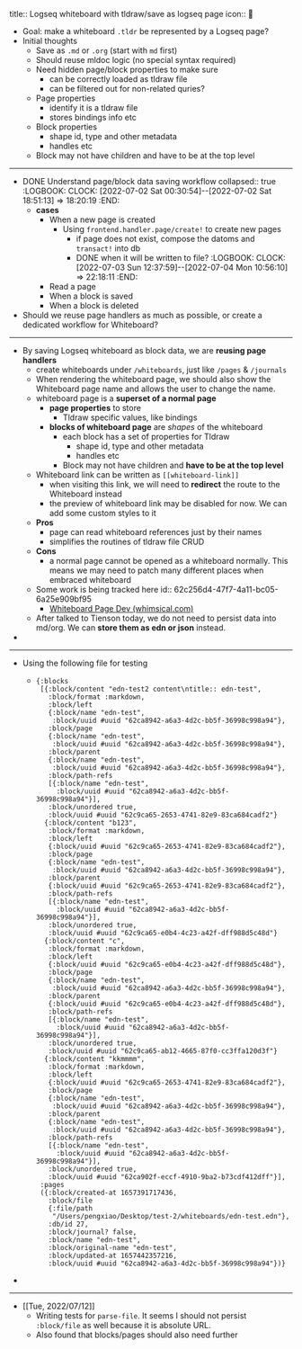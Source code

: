 title:: Logseq whiteboard with tldraw/save as logseq page
icon:: 🤨

- Goal: make a whiteboard `.tldr` be represented by a Logseq page?
- Initial thoughts
	- Save as `.md` or `.org` (start with `md` first)
	- Should reuse mldoc logic (no special syntax required)
	- Need hidden page/block properties to make sure
		- can be correctly loaded as tldraw file
		- can be filtered out for non-related quries?
	- Page properties
		- identify it is a tldraw file
		- stores bindings info etc
	- Block properties
		- shape id, type and other metadata
		- handles etc
	- Block may not have children and have to be at the top level
- ---
- DONE Understand page/block data saving workflow
  collapsed:: true
  :LOGBOOK:
  CLOCK: [2022-07-02 Sat 00:30:54]--[2022-07-02 Sat 18:51:13] =>  18:20:19
  :END:
	- **cases**
		- When a new page is created
			- Using `frontend.handler.page/create!` to create new pages
				- if page does not exist, compose the datoms and `transact!` into db
				- DONE when it will be written to file?
				  :LOGBOOK:
				  CLOCK: [2022-07-03 Sun 12:37:59]--[2022-07-04 Mon 10:56:10] =>  22:18:11
				  :END:
		- Read a page
		- When a block is saved
		- When a block is deleted
- Should we reuse page handlers as much as possible, or create a dedicated workflow for Whiteboard?
- ---
- By saving Logseq whiteboard as block data, we are **reusing page handlers**
	- create whiteboards under `/whiteboards`, just like `/pages` & `/journals`
	- When rendering the whiteboard page, we should also show the Whiteboard page name and allows the user to change the name.
	- whiteboard page is a **superset of a normal page**
		- **page properties** to store
			- Tldraw specific values, like bindings
		- **blocks of whiteboard page** are _shapes_ of the whiteboard
			- each block has a set of  properties for Tldraw
				- shape id, type and other metadata
				- handles etc
			- Block may not have children and **have to be at the top level**
	- Whiteboard link can be written as `[[whiteboard-link]]`
		- when visiting this link, we will need to **redirect** the route to the Whiteboard instead
		- the preview of whiteboard link may be disabled for now. We can add some custom styles to it
	- **Pros**
		- page can read whiteboard references just by their names
		- simplifies the routines of tldraw file CRUD
	- **Cons**
		- a normal page cannot be opened as a whiteboard normally. This means we may need to patch many different places when embraced whiteboard
	- Some work is being tracked here
	  id:: 62c256d4-47f7-4a11-bc05-6a25e909bf95
		- [Whiteboard Page Dev (whimsical.com)](https://whimsical.com/whiteboard-page-dev-9sdt5j7MabK6DVrxgTZw25)
	- After talked to Tienson today, we do not need to persist data into md/org. We can **store them as edn or json** instead.
-
- ---
- Using the following file for testing
	- ```edn
	  {:blocks
	   [{:block/content "edn-test2 content\ntitle:: edn-test",
	     :block/format :markdown,
	     :block/left
	     {:block/name "edn-test",
	      :block/uuid #uuid "62ca8942-a6a3-4d2c-bb5f-36998c998a94"},
	     :block/page
	     {:block/name "edn-test",
	      :block/uuid #uuid "62ca8942-a6a3-4d2c-bb5f-36998c998a94"},
	     :block/parent
	     {:block/name "edn-test",
	      :block/uuid #uuid "62ca8942-a6a3-4d2c-bb5f-36998c998a94"},
	     :block/path-refs
	     [{:block/name "edn-test",
	       :block/uuid #uuid "62ca8942-a6a3-4d2c-bb5f-36998c998a94"}],
	     :block/unordered true,
	     :block/uuid #uuid "62c9ca65-2653-4741-82e9-83ca684cadf2"}
	    {:block/content "b123",
	     :block/format :markdown,
	     :block/left
	     {:block/uuid #uuid "62c9ca65-2653-4741-82e9-83ca684cadf2"},
	     :block/page
	     {:block/name "edn-test",
	      :block/uuid #uuid "62ca8942-a6a3-4d2c-bb5f-36998c998a94"},
	     :block/parent
	     {:block/uuid #uuid "62c9ca65-2653-4741-82e9-83ca684cadf2"},
	     :block/path-refs
	     [{:block/name "edn-test",
	       :block/uuid #uuid "62ca8942-a6a3-4d2c-bb5f-36998c998a94"}],
	     :block/unordered true,
	     :block/uuid #uuid "62c9ca65-e0b4-4c23-a42f-dff988d5c48d"}
	    {:block/content "c",
	     :block/format :markdown,
	     :block/left
	     {:block/uuid #uuid "62c9ca65-e0b4-4c23-a42f-dff988d5c48d"},
	     :block/page
	     {:block/name "edn-test",
	      :block/uuid #uuid "62ca8942-a6a3-4d2c-bb5f-36998c998a94"},
	     :block/parent
	     {:block/uuid #uuid "62c9ca65-e0b4-4c23-a42f-dff988d5c48d"},
	     :block/path-refs
	     [{:block/name "edn-test",
	       :block/uuid #uuid "62ca8942-a6a3-4d2c-bb5f-36998c998a94"}],
	     :block/unordered true,
	     :block/uuid #uuid "62c9ca65-ab12-4665-87f0-cc3ffa120d3f"}
	    {:block/content "kkmmmm",
	     :block/format :markdown,
	     :block/left
	     {:block/uuid #uuid "62c9ca65-2653-4741-82e9-83ca684cadf2"},
	     :block/page
	     {:block/name "edn-test",
	      :block/uuid #uuid "62ca8942-a6a3-4d2c-bb5f-36998c998a94"},
	     :block/parent
	     {:block/name "edn-test",
	      :block/uuid #uuid "62ca8942-a6a3-4d2c-bb5f-36998c998a94"},
	     :block/path-refs
	     [{:block/name "edn-test",
	       :block/uuid #uuid "62ca8942-a6a3-4d2c-bb5f-36998c998a94"}],
	     :block/unordered true,
	     :block/uuid #uuid "62ca902f-eccf-4910-9ba2-b73cdf412dff"}],
	   :pages
	   ({:block/created-at 1657391717436,
	     :block/file
	     {:file/path
	      "/Users/pengxiao/Desktop/test-2/whiteboards/edn-test.edn"},
	     :db/id 27,
	     :block/journal? false,
	     :block/name "edn-test",
	     :block/original-name "edn-test",
	     :block/updated-at 1657442357216,
	     :block/uuid #uuid "62ca8942-a6a3-4d2c-bb5f-36998c998a94"})}
	  
	  ```
-
- ---
- [[Tue, 2022/07/12]]
	- Writing tests for `parse-file`. It seems I should not persist `:block/file` as well because it is absolute URL.
	- Also found that blocks/pages should also need further